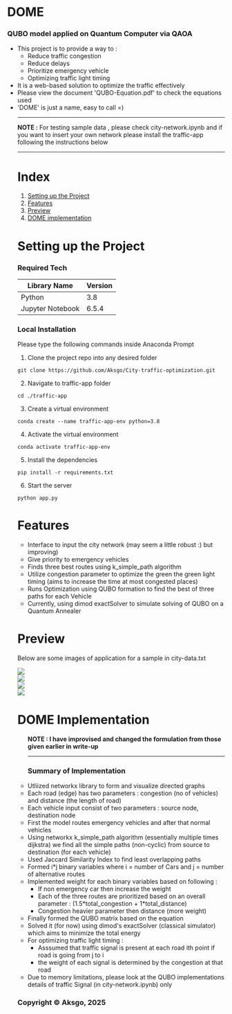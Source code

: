 
# DOME 
### QUBO model applied on Quantum Computer via QAOA

<ul>
<li>This project is to provide a way to :
    <ul>
        <li>Reduce traffic congestion</li>
        <li>Reduce delays</li>
        <li>Prioritize emergency vehicle</li>
        <li>Optimizing traffic light timing</li>
    </ul>
<li>It is a web-based solution to  optimize the traffic effectively</li>
<li>Please view the document 'QUBO-Equation.pdf' to check the equations used</li>
<li>'DOME' is just a name, easy to call =)</li>
<hr>
<b>NOTE :</b> For testing sample data , please check city-network.ipynb and if you want to insert your own network please install the traffic-app following the instructions below
<hr>

# Index
1. [Setting up the Project](#setting-up-the-project)
2. [Features](#features)
3. [Preview](#preview)
4. [DOME implementation](#dome-implementation)

# Setting up the Project
<h3>Required Tech</h3>
<table>
    <thead>
        <tr>
            <th>Library Name</th>
            <th>Version</th>
        </tr>
    </thead>
    <tbody>
      <tr>
        <td>Python</td>
        <td>3.8</td>
      </tr>
      <tr>
        <td>Jupyter Notebook</td>
        <td>6.5.4</td>
      </tr>
    </tbody>
</table>
<h3>Local Installation</h3>
<p>Please type the following commands inside Anaconda Prompt</p>

1. Clone the project repo into any desired folder

```
git clone https://github.com/Aksgo/City-traffic-optimization.git
```

2. Navigate to traffic-app folder

```
cd ./traffic-app
```

3. Create a virtual environment

```
conda create --name traffic-app-env python=3.8
```

4. Activate the virtual environment
```
conda activate traffic-app-env
```

5. Install the dependencies
```
pip install -r requirements.txt
```

6. Start the server
```
python app.py
```

# Features

<ul>
    <li>Interface to input the city network (may seem a little robust :) but improving)</li>
    <li>Give priority to emergency vehicles</li>
    <li>Finds three best routes using k_simple_path algorithm</li>
    <li>Utilize congestion parameter to optimize the green the green light timing (aims to increase the time at most congested places)</li>
    <li>Runs Optimization using QUBO formation to find the best of three paths for each Vehicle</li>
    <li>Currently, using dimod exactSolver to simulate solving of QUBO on a Quantum Annealer</li>
</ul>

# Preview

<p>Below are some images of application for a sample in city-data.txt</p>
<div><img src="https://github.com/user-attachments/assets/8c3f34c8-75db-4f13-ac14-d9c400b48e23"></div>
<div><img src="https://github.com/user-attachments/assets/0f3e2f17-b3ae-455e-9150-43c71af837ed"></div>
<div><img src="https://github.com/user-attachments/assets/4c98cccc-8cf8-4b58-a8e2-b460fb83aefb"></div>
<div><img src="https://github.com/user-attachments/assets/b54ac62a-bf48-4a76-8319-470717442e3c"></div>

# DOME Implementation
<ul>
    <b>NOTE : I have improvised and changed the formulation from those given earlier in write-up</b>
    <hr>
    <h3>Summary of Implementation</h3>
    <li>Utliized networkx library to form and visualize directed graphs</li>
    <li>Each road (edge) has two parameters : congestion (no of vehicles) and distance (the length of road)</li>
    <li>Each vehicle input consist of two parameters : source node, destination node</li>
    <li>First the model routes emergency vehicles and after that normal vehicles</li>
    <li>Using networkx k_simple_path algorithm (essentially multiple times dijkstra) we find all the simple paths (non-cyclic) from source to destination (for each vehicle)</li>
    <li>Used Jaccard Similarity Index to find least overlapping paths</li>
    <li>Formed i*j binary variables where i = number of Cars and j = number of alternative routes</li>
    <li>Implemented weight for each binary variables based on following :
    <ul>
      <li>If non emergency car then increase the weight</li>
      <li>Each of the three routes are prioritized based on an overall parameter : (1.5*total_congestion + 1*total_distance)</li>
      <li>Congestion heavier parameter then distance (more weight)</li>
    </ul>
    </li>
    <li>Finally formed the QUBO matrix based on the equation</li>
    <li>Solved it (for now) using dimod's exactSolver (classical simulator) which aims to minimize the total energy</li>
    <li>For optimizing traffic light timing :
        <ul>
            <li>Asssumed that traffic signal is present at each road ith point if road is going from j to i</li>
            <li>the weight of each signal is determined by the congestion at that road</li>
        </ul>
    </li>
    <li>Due to memory limitations, please look at the QUBO implementations details of traffic Signal (in city-network.ipynb) only</li>
</ul>

### Copyright ©️ Aksgo, 2025
